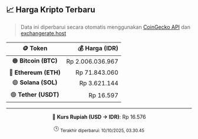 

<!-- HARGA_KRIPTO -->
## 📈 Harga Kripto Terbaru

> Data ini diperbarui secara otomatis menggunakan [CoinGecko API](https://www.coingecko.com/) dan [exchangerate.host](https://exchangerate.host/)

<div align="center">

| 🪙 Token | 💰 Harga (IDR) |
|:------:|---------------:|
| 🟠 **Bitcoin (BTC)**   | Rp 2.006.036.967 |
| 🔵 **Ethereum (ETH)**  | Rp 71.843.060 |
| 🟣 **Solana (SOL)**    | Rp 3.621.144 |
| 🟢 **Tether (USDT)**   | Rp 16.597 |

---

💱 **Kurs Rupiah (USD → IDR)**: Rp 16.576

🕒 <sub>Terakhir diperbarui: 10/10/2025, 03.30.45</sub>

</div>
<!-- /HARGA_KRIPTO -->